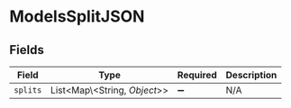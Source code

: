# ModelsSplitJSON


## Fields

| Field                          | Type                           | Required                       | Description                    |
| ------------------------------ | ------------------------------ | ------------------------------ | ------------------------------ |
| `splits`                       | List\<Map\\<String, *Object*>> | :heavy_minus_sign:             | N/A                            |